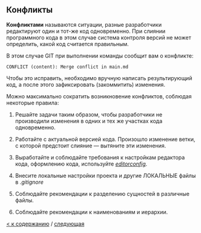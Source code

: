 ## Конфликты

**Конфликтами** называются ситуации, разные разработчики редактируют один и тот-же код одновременно.  При слиянии программного кода в этом случае система контроля версий не может определить, какой код считается правильным.

В этом случае GIT при выполнении команды сообщит вам о конфликте:

```bash=
CONFLICT (content): Merge conflict in main.md
```
Чтобы это исправить, необходимо  вручную написать результирующий код, а после этого зафиксировать (закоммитить) изменения.

Можно максимально сократить возникновение конфликтов, соблюдая некоторые правила:

1. Решайте задачи таким образом, чтобы разработчики не производили изменения в одних и тех же участках кода одновременно. 

2. Работайте с актуальной версией кода. Произошло изменение ветки, с которой предстоит слияние — вытяните эти изменения.

3. Выработайте и соблюдайте требования к настройкам редактора кода, оформлению кода, используйте [_editorconfig_](https://habr.com/ru/post/220131/).

4. Внесите локальные настройки проекта и другие ЛОКАЛЬНЫЕ файлы в _.gitignore_

5. Соблюдайте рекомендации к разделению сущностей в различные файлы. 

6. Соблюдайте рекомендации к наименованиям и иерархии.

[< к содержанию](./readme.md) / [следующая](./методологии.md)